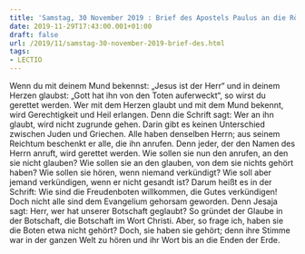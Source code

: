 ```yaml
---
title: 'Samstag, 30 November 2019 : Brief des Apostels Paulus an die Römer 10,9-18.'
date: 2019-11-29T17:43:00.001+01:00
draft: false
url: /2019/11/samstag-30-november-2019-brief-des.html
tags: 
- LECTIO
---
```


Wenn du mit deinem Mund bekennst: „Jesus ist der Herr“ und in deinem Herzen glaubst: „Gott hat ihn von den Toten auferweckt“, so wirst du gerettet werden. Wer mit dem Herzen glaubt und mit dem Mund bekennt, wird Gerechtigkeit und Heil erlangen. Denn die Schrift sagt: Wer an ihn glaubt, wird nicht zugrunde gehen. Darin gibt es keinen Unterschied zwischen Juden und Griechen. Alle haben denselben Herrn; aus seinem Reichtum beschenkt er alle, die ihn anrufen. Denn jeder, der den Namen des Herrn anruft, wird gerettet werden. Wie sollen sie nun den anrufen, an den sie nicht glauben? Wie sollen sie an den glauben, von dem sie nichts gehört haben? Wie sollen sie hören, wenn niemand verkündigt? Wie soll aber jemand verkündigen, wenn er nicht gesandt ist? Darum heißt es in der Schrift: Wie sind die Freudenboten willkommen, die Gutes verkündigen! Doch nicht alle sind dem Evangelium gehorsam geworden. Denn Jesaja sagt: Herr, wer hat unserer Botschaft geglaubt? So gründet der Glaube in der Botschaft, die Botschaft im Wort Christi. Aber, so frage ich, haben sie die Boten etwa nicht gehört? Doch, sie haben sie gehört; denn ihre Stimme war in der ganzen Welt zu hören und ihr Wort bis an die Enden der Erde.